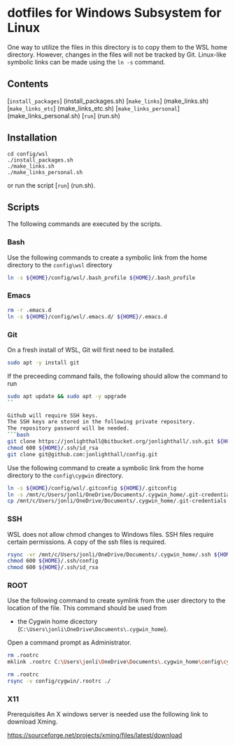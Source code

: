 # dotfiles for Windows Subsystem for Linux
One way to utilize the files in this directory is to copy them to the WSL home directory.
However, changes in the files will not be tracked by Git.
Linux-like symbolic links can be made using the `ln -s` command.

## Contents
[`install_packages`] (install_packages.sh)
[`make_links`] (make_links.sh)
[`make_links_etc`] (make_links_etc.sh)
[`make_links_personal`] (make_links_personal.sh)
[`run`] (run.sh)

## Installation
````
cd config/wsl
./install_packages.sh
./make_links.sh
./make_links_personal.sh
````

or run the script [`run`] (run.sh).

## Scripts
The following commands are executed by the scripts.

### Bash
Use the following commands to create a symbolic link from the home directory to the `config\wsl` directory
```bash
ln -s ${HOME}/config/wsl/.bash_profile ${HOME}/.bash_profile
```

### Emacs

```bash
rm -r .emacs.d
ln -s ${HOME}/config/wsl/.emacs.d/ ${HOME}/.emacs.d

```
### Git
On a fresh install of WSL, Git will first need to be installed.
```bash
sudo apt -y install git
```

If the preceeding command fails, the following should allow the command to run
```bash
sudo apt update && sudo apt -y upgrade
``

Github will require SSH keys.
The SSH keys are stored in the following private repository.
The repository password will be needed.
```bash
git clone https://jonlighthall@bitbucket.org/jonlighthall/.ssh.git ${HOME}/.ssh
chmod 600 ${HOME}/.ssh/id_rsa
git clone git@github.com:jonlighthall/config.git
```


Use the following command to create a symbolic link from the home directory to the `config\cygwin` directory.
```bash
ln -s ${HOME}/config/wsl/.gitconfig ${HOME}/.gitconfig
ln -s /mnt/c/Users/jonli/OneDrive/Documents/.cygwin_home/.git-credentials ${HOME}/.git-credentials
cp /mnt/c/Users/jonli/OneDrive/Documents/.cygwin_home/.git-credentials ${HOME}/

```

### SSH
WSL does not allow chmod changes to Windows files. SSH files require certain permissions. A copy of the ssh files is required.
```bash
rsync -vr /mnt/c/Users/jonli/OneDrive/Documents/.cygwin_home/.ssh ${HOME}/.ssh
chmod 600 ${HOME}/.ssh/config 
chmod 600 ${HOME}/.ssh/id_rsa
```

### ROOT
Use the following command to create symlink from the user directory to the location of the file. This command should be used from 

* the Cygwin home dicectory (`C:\Users\jonli\OneDrive\Documents\.cygwin_home`).

Open a command prompt as Administrator.
```bash
rm .rootrc
mklink .rootrc C:\Users\jonli\OneDrive\Documents\.cygwin_home\config\cygwin\.rootrc
```

```bash
rm .rootrc
rsync -v config/cygwin/.rootrc ./
```

### X11
Prerequisites 
An X windows server is needed use the following link to download Xming.

https://sourceforge.net/projects/xming/files/latest/download
